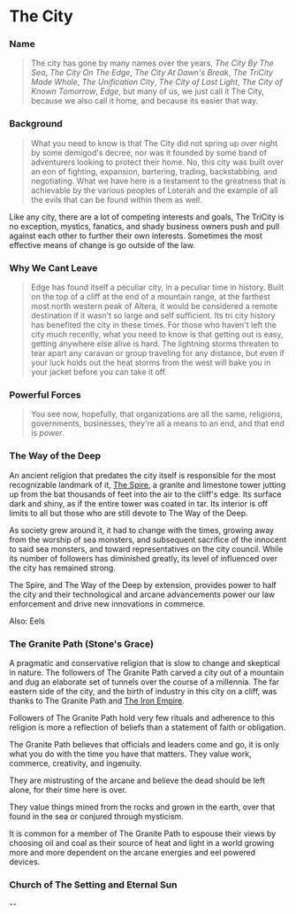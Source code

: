 # The City

### Name
> The city has gone by many names over the years, _The City By The Sea_, _The City On The Edge_, _The City At Dawn's Break_, _The TriCity Made Whole_, _The Unification City_, _The City of Last Light_, _The City of Known Tomorrow_, _Edge_, but many of us, we just call it The City, because we also call it home, and because its easier that way.

### Background
> What you need to know is that The City did not spring up over night by some demigod's decree, nor was it founded by some band of adventurers looking to protect their home. No, this city was built over an eon of fighting, expansion, bartering, trading, backstabbing, and negotiating. What we have here is a testament to the greatness that is achievable by the various peoples of Loterah and the example of all the evils that can be found within them as well.

Like any city, there are a lot of competing interests and goals, The TriCity is no exception, mystics, fanatics,
and shady business owners push and pull against each other to further their own interests. Sometimes the most effective means of change is go outside of the law. 

### Why We Cant Leave
> Edge has found itself a peculiar city, in a peculiar time in history. Built on the top of a cliff at the end of a mountain range, at the farthest most north western peak of Altera, it would be considered a remote destination if it wasn't so large and self sufficient. Its tri city history has benefited the city in these times. For those who haven't left the city much recently, what you need to know is that getting out is easy, getting anywhere else alive is hard. The lightning storms threaten to tear apart any caravan or group traveling for any distance, but even if your luck holds out the heat storms from the west will bake you in your jacket before you can take it off. 


### Powerful Forces
> You see now, hopefully, that organizations are all the same, religions, governments, businesses, they're all a means to an end, and that end is _power_.

### The Way of the Deep
An ancient religion that predates the city itself is responsible for the most recognizable landmark of it, [The Spire](spire-the), a granite and limestone tower jutting up from the bat thousands of feet into the air to the cliff's edge. Its surface dark and shiny, as if the entire tower was coated in tar. Its interior is off limits to all but those who are still devote to The Way of the Deep.

As society grew around it, it had to change with the times, growing away from the worship of sea monsters, and subsequent sacrifice of the innocent to said sea monsters, and toward representatives on the city council. While its number of followers has diminished greatly, its level of influenced over the city has remained strong.

The Spire, and The Way of the Deep by extension, provides power to half the city and their technological and arcane advancements power our law enforcement and drive new innovations in commerce. 

Also: Eels

### The Granite Path (Stone's Grace)
A pragmatic and conservative religion that is slow to change and skeptical in nature. The followers of The Granite Path carved a city out of a mountain and dug an elaborate set of tunnels over the course of a millennia.  The far eastern side of the city, and the birth of industry in this city on a cliff, was thanks to The Granite Path and [The Iron Empire](iron-empire).

Followers of The Granite Path hold very few rituals and adherence to this religion is more a reflection of beliefs than a statement of faith or obligation. 

The Granite Path believes that officials and leaders come and go, it is only what you do with the time you have that matters. They value work, commerce, creativity, and ingenuity. 

They are mistrusting of the arcane and believe the dead should be left alone, for their time here is over.

They value things mined from the rocks and grown in the earth, over that found in the sea or conjured through mysticism. 

It is common for a member of The Granite Path to espouse their views by choosing oil and coal as their source of heat and light in a world growing more and more dependent on the arcane energies and eel powered devices.


### Church of The Setting and Eternal Sun

--